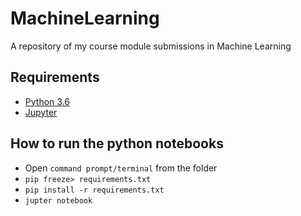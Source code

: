 # MachineLearning
A repository of my course module submissions in Machine Learning

## Requirements

* [Python 3.6](https://www.python.org/downloads/)
* [Jupyter](https://jupyter.org/install)

## How to run the python notebooks

* Open `command prompt/terminal` from the folder
*  `pip freeze> requirements.txt`
*  `pip install -r requirements.txt`
*  `jupter notebook`

